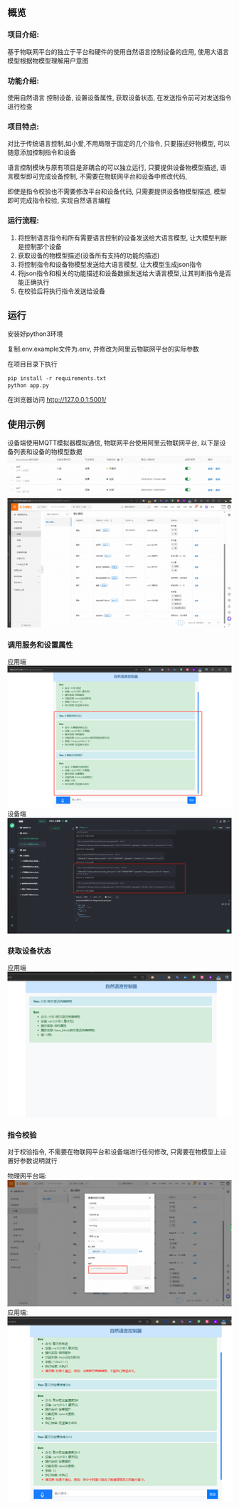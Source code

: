 ## 概览
### 项目介绍:

基于物联网平台的独立于平台和硬件的使用自然语言控制设备的应用, 使用大语言模型根据物模型理解用户意图

### 功能介绍: 

使用自然语言 控制设备, 设置设备属性, 获取设备状态, 在发送指令前可对发送指令进行检查

### 项目特点: 

对比于传统语言控制,如小爱,不用局限于固定的几个指令, 只要描述好物模型, 可以随意添加控制指令和设备

语言控制模块与原有项目是非耦合的可以独立运行, 只要提供设备物模型描述, 语言模型即可完成设备控制, 不需要在物联网平台和设备中修改代码,

即使是指令校验也不需要修改平台和设备代码, 只需要提供设备物模型描述, 模型即可完成指令校验, 实现自然语言编程


### 运行流程:
1. 将控制语言指令和所有需要语言控制的设备发送给大语言模型, 让大模型判断是控制那个设备
2. 获取设备的物模型描述(设备所有支持的功能的描述)
3. 将控制指令和设备物模型发送给大语言模型, 让大模型生成json指令
4. 将json指令和相关的功能描述和设备数据发送给大语言模型,让其判断指令是否能正确执行
5. 在校验后将执行指令发送给设备


## 运行
安装好python3环境

复制.env.example文件为.env, 并修改为阿里云物联网平台的实际参数

在项目目录下执行
```
pip install -r requirements.txt
python app.py
```

在浏览器访问 http://127.0.0.1:5001/

## 使用示例
设备端使用MQTT模拟器模拟通信, 物联网平台使用阿里云物联网平台, 以下是设备列表和设备的物模型数据
![](doc/image/devices.png)
![](doc/image/thingModel.png)

### 调用服务和设置属性
应用端
![](doc/image/propertyServiceSend.png)
设备端
![](doc/image/propertyServiceMqtt.png)

### 获取设备状态
应用端
![](doc/image/askPropertySend.png)

### 指令校验
对于校验指令, 不需要在物联网平台和设备端进行任何修改, 只需要在物模型上设置好参数说明就行

物理网平台端:
![](doc/image/thingModelCheck.png)
应用端:
![](doc/image/cmdCheck.png)

